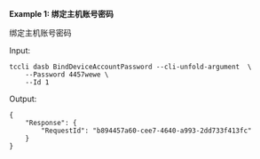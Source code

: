 **Example 1: 绑定主机账号密码**

绑定主机账号密码

Input: 

```
tccli dasb BindDeviceAccountPassword --cli-unfold-argument  \
    --Password 4457wewe \
    --Id 1
```

Output: 
```
{
    "Response": {
        "RequestId": "b894457a60-cee7-4640-a993-2dd733f413fc"
    }
}
```

